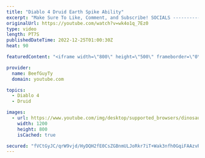 ```yaml
---
title: "Diablo 4 Druid Earth Spike Ability"
excerpt: "Make Sure To Like, Comment, and Subscribe! SOCIALS ---------------------------------------------- Join Our ..."
originalUrl: https://youtube.com/watch?v=wk4o1q_7Ez0
type: video
length: PT7S
publishedDateTime: 2022-12-25T01:00:30Z
heat: 90

featuredContent: "<iframe width=\"800\" height=\"500\" frameborder=\"0\" src=\"https://www.youtube.com/embed/wk4o1q_7Ez0\" allow=\"accelerometer; autoplay; encrypted-media; gyroscope; picture-in-picture\" allowfullscreen></iframe>"

provider:
  name: BeefGuyTy
  domain: youtube.com

topics:
  - Diablo 4
  - Druid

images:
  - url: https://www.youtube.com/img/desktop/supported_browsers/dinosaur.png
    width: 1200
    height: 800
    isCached: true

secured: "fVCtGyJC/qrW9vjd/HyDQH2fE0CsZGBnmULJoRkr7iT+Wak3nfh0GqiFAAzvR80Fx9uLh/mzIWbSxcfM/jS95UoKWQRxm883iStHQdDzjdWAeJI4dr6AgCIO+JE9gAHUqwiCUc8Kq097ucc3S2grqi2hH0T+/pyrjKwF+SG2XJzBIUjvMBB8sWAOL12ja4zNQTzt86nm/Rsh20G8nINXAjB2NGV4ZqgQhyvRWJbASviCdEcN9XWhX24cwKhAdxYWtPcvxbRwsKqbwXHgAuo8VgjEAehjbrb2e/Vdb49Wrhfh5v88WgNO701mQPf9EUjxDkBNnPe0xfA7ClAn/ePCLEvSDVytHLSc/qk+ruFb9scwgfVx+C7dbKAENjNyPkMPHcBIDbkTWvzdOt7uUZJ/4EeQpX6c/vQEttO8nuRHZ60=;hkyBthwO9WKjibZVUlbdBg=="
---
```



